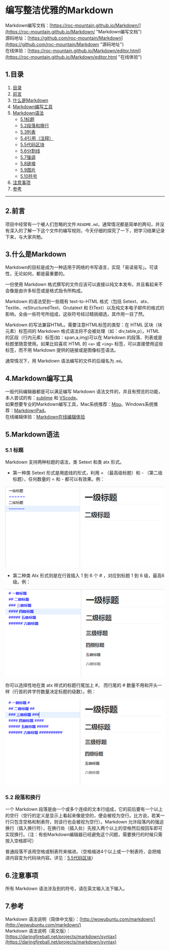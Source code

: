 # 编写整洁优雅的Markdown
Markdown编写文档：[https://roc-mountain.github.io/Markdown/](https://roc-mountain.github.io/Markdown/ "Markdown编写文档")  
源码地址：[https://github.com/roc-mountain/Markdown](https://github.com/roc-mountain/Markdown "源码地址")  
在线体验：[https://roc-mountain.github.io/Markdown/editor.html](https://roc-mountain.github.io/Markdown/editor.html "在线体验")

## <span id="page-tree">1.目录</span>

1. [目录](#page-tree)
2. [前言](#preface)
3. [什么是Markdown](#introduce)
4. [Markdown编写工具](#tool)
5. [Markdown语法](#syntax)
    * [5.1标题](#title)
    * [5.2段落和换行](#rap)
    * [5.3列表](#list)
    * [5.4引用（注释）](#quote)
    * [5.5代码区块](#code)
    * [5.6分割线](#cutline)
    * [5.7强调](#mephasize)
    * [5.8链接](#link)
    * [5.9图片](#image)
    * [5.10符号](#symbol)
6. [注意事项](#notice)
7. [参考](#reference)

----

## <span id="preface">2.前言</span>

项目中经常有一个被人们忽略的文件:`README.md`，通常情况都是简单的两句，并没有深入的了解一下这个文件的编写规则，今天仔细的探究了一下，把学习结果记录下来，与大家共勉。

## <span id="introduce">3.什么是Markdown</span>

Markdown的目标是成为一种适用于网络的书写语言，实现「易读易写」。可读性，无论如何，都是最重要的。   

一份使用 Markdown 格式撰写的文件应该可以直接以纯文本发布，并且看起来不会像是由许多标签或是格式指令所构成。    

Markdown 的语法受到一些既有 text-to-HTML 格式（包括 Setext、atx、Textile、reStructuredText、Grutatext 和 EtText）以及纯文本电子邮件的格式的影响，全由一些符号所组成，这些符号经过精挑细选，其作用一目了然。   

Markdown 的写法兼容HTML。需要注意HTML标签的类型：在 HTML 区块（块元素）标签间的 Markdown 格式语法将不会被处理（如：div,table,p）。HTML 的区段（行内元素）标签(如：span,a,img)可以在 Markdown 的段落、列表或是标题里随意使用。如果比较喜欢 HTML 的 `<a>` 或 `<img>` 标签，可以直接使用这些标签，而不用 Markdown 提供的链接或是图像标签语法。  

通常情况下，用 Markdown 语法编写的文件的后缀名为`.md`。

## <span id="tool">4.Markdown编写工具</span>

一般代码编辑器都是可以满足编写 Markdown 语法文件的，并且有预览的功能，
本人尝试的有：[sublime](https://www.sublimetext.com) 和 [VScode](https://code.visualstudio.com/)。    
如果想要专业的Markdown编写工具，Mac系统推荐：[Mou](http://25.io/mou/)。Windows系统推荐：[MarkdownPad](http://www.markdownpad.com/)。  
在线编辑体验：<a href="https://roc-mountain.github.io/Markdown/editor.html" target="_blank">Markdown在线编辑体验</a>

## <span id="syntax">5.Markdown语法</span>

### <span id="title">5.1 标题</span>
  Markdown 支持两种标题的语法，类 Setext 和类 atx 形式。

* 第一种类 Setext 形式是用底线的形式，利用 = （最高级标题）和 - （第二级标题），任何数量的 = 和 - 都可以有效果。例：

![标题图1](./images/title-1.png)

* 第二种类 Atx 形式则是在行首插入 1 到 6 个 # ，对应到标题 1 到 6 级，最高6级。例：

![标题图2](./images/title-2.png)

你可以选择性地在类 atx 样式的标题行尾加上 #，
而行尾的 # 数量不用和开头一样（行首的井字符数量决定标题的级数）。例：

![标题图3](./images/title-3.png)

### <span id="rap">5.2 段落和换行</span>

一个 Markdown 段落是由一个或多个连续的文本行组成，它的前后要有一个以上的空行（空行的定义是显示上看起来像是空的，便会被视为空行。比方说，若某一行只包含空格和制表符，则该行也会被视为空行）。Markdown 允许段落内的强迫换行（插入换行符），在换行处（插入处）先按入两个以上的空格然后按回车即可实现换行。（注：有些Markdown编辑器已经避免这个问题，需要换行的时候只需按入空格即可）

普通段落不该用空格或制表符来缩进。（空格缩进4个以上或一个制表符，会把缩进内容变为代码块内容。详见：[5.5代码区块](#code-area)）

## <span id="notice">6.注意事项</span>

所有 Markdown 语法涉及到的符号，请在英文输入法下输入。
## <span id="reference">7.参考</span>

Markdown 语法说明（简体中文版）：[http://wowubuntu.com/markdown/](http://wowubuntu.com/markdown/)  
Markdown 语法说明（英文版）：[https://daringfireball.net/projects/markdown/syntax](https://daringfireball.net/projects/markdown/syntax)  
